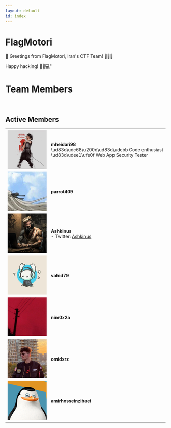 ```yaml
---
layout: default
id: index
---
```


<script src="/assets/js/test.js"></script>

# FlagMotori

🚩 Greetings from FlagMotori, Iran's CTF Team! 🏴‍☠️🚀

Happy hacking! 🏴‍☠️💻"
<br>

# Team Members

<br>

## Active Members

| | |
| :----------------------------------------------------: | :---------------------------------------------------------- |
| <img src="assets/profile/mheidari98.jpg" class="profile-image" alt="profile-image"  /> | **mheidari98**<br /> \ud83d\udc68\u200d\ud83d\udcbb Code enthusiast  \ud83d\udee1\ufe0f Web App Security Tester | \ud83d\udd0d Passionate about Penetration Testing & Red Teaming | \ud83d\ude80 Turning challenges into opportunities |
| <img src="assets/profile/parrot409.jpg" class="profile-image" alt="profile-image"  /> | **parrot409**<br /> |
| <img src="assets/profile/0xashkan.jpg" class="profile-image" alt="profile-image"  /> | **Ashkinus**<br />- Twitter: [Ashkinus](https://twitter.com/Ashkinus) |
| <img src="assets/profile/vahid79.jpg" class="profile-image" alt="profile-image"  /> | **vahid79**<br /> |
| <img src="assets/profile/nim0x2a.jpg" class="profile-image" alt="profile-image"  /> | **nim0x2a**<br /> |
| <img src="assets/profile/omidxrz.jpg" class="profile-image" alt="profile-image"  /> | **omidxrz**<br /> |
| <img src="assets/profile/amirhosseinzibaei.jpg" class="profile-image" alt="profile-image"  /> | **amirhosseinzibaei**<br /> |

<br>
